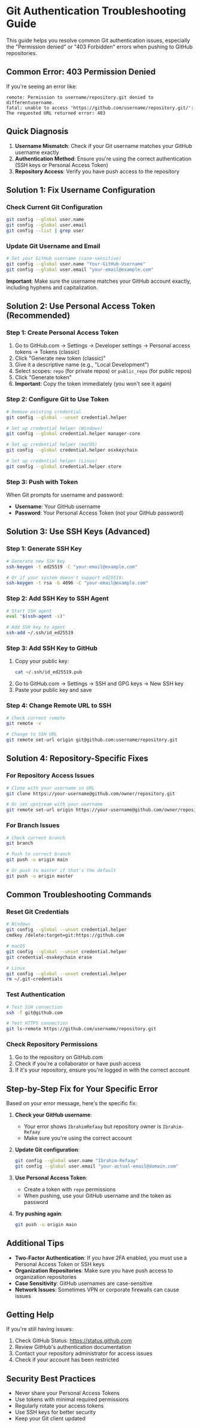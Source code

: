 # Git Authentication Troubleshooting Guide

This guide helps you resolve common Git authentication issues, especially the "Permission denied" or "403 Forbidden" errors when pushing to GitHub repositories.

## Common Error: 403 Permission Denied

If you're seeing an error like:
```
remote: Permission to username/repository.git denied to differentusername.
fatal: unable to access 'https://github.com/username/repository.git/': The requested URL returned error: 403
```

## Quick Diagnosis

1. **Username Mismatch**: Check if your Git username matches your GitHub username exactly
2. **Authentication Method**: Ensure you're using the correct authentication (SSH keys or Personal Access Token)
3. **Repository Access**: Verify you have push access to the repository

## Solution 1: Fix Username Configuration

### Check Current Git Configuration
```bash
git config --global user.name
git config --global user.email
git config --list | grep user
```

### Update Git Username and Email
```bash
# Set your GitHub username (case-sensitive)
git config --global user.name "Your-GitHub-Username"
git config --global user.email "your-email@example.com"
```

**Important**: Make sure the username matches your GitHub account exactly, including hyphens and capitalization.

## Solution 2: Use Personal Access Token (Recommended)

### Step 1: Create Personal Access Token
1. Go to GitHub.com → Settings → Developer settings → Personal access tokens → Tokens (classic)
2. Click "Generate new token (classic)"
3. Give it a descriptive name (e.g., "Local Development")
4. Select scopes: `repo` (for private repos) or `public_repo` (for public repos)
5. Click "Generate token"
6. **Important**: Copy the token immediately (you won't see it again)

### Step 2: Configure Git to Use Token
```bash
# Remove existing credential
git config --global --unset credential.helper

# Set up credential helper (Windows)
git config --global credential.helper manager-core

# Set up credential helper (macOS)
git config --global credential.helper osxkeychain

# Set up credential helper (Linux)
git config --global credential.helper store
```

### Step 3: Push with Token
When Git prompts for username and password:
- **Username**: Your GitHub username
- **Password**: Your Personal Access Token (not your GitHub password)

## Solution 3: Use SSH Keys (Advanced)

### Step 1: Generate SSH Key
```bash
# Generate new SSH key
ssh-keygen -t ed25519 -C "your-email@example.com"

# Or if your system doesn't support ed25519:
ssh-keygen -t rsa -b 4096 -C "your-email@example.com"
```

### Step 2: Add SSH Key to SSH Agent
```bash
# Start SSH agent
eval "$(ssh-agent -s)"

# Add SSH key to agent
ssh-add ~/.ssh/id_ed25519
```

### Step 3: Add SSH Key to GitHub
1. Copy your public key:
   ```bash
   cat ~/.ssh/id_ed25519.pub
   ```
2. Go to GitHub.com → Settings → SSH and GPG keys → New SSH key
3. Paste your public key and save

### Step 4: Change Remote URL to SSH
```bash
# Check current remote
git remote -v

# Change to SSH URL
git remote set-url origin git@github.com:username/repository.git
```

## Solution 4: Repository-Specific Fixes

### For Repository Access Issues
```bash
# Clone with your username in URL
git clone https://your-username@github.com/owner/repository.git

# Or set upstream with your username
git remote set-url origin https://your-username@github.com/owner/repository.git
```

### For Branch Issues
```bash
# Check current branch
git branch

# Push to correct branch
git push -u origin main

# Or push to master if that's the default
git push -u origin master
```

## Common Troubleshooting Commands

### Reset Git Credentials
```bash
# Windows
git config --global --unset credential.helper
cmdkey /delete:target=git:https://github.com

# macOS
git config --global --unset credential.helper
git credential-osxkeychain erase

# Linux
git config --global --unset credential.helper
rm ~/.git-credentials
```

### Test Authentication
```bash
# Test SSH connection
ssh -T git@github.com

# Test HTTPS connection
git ls-remote https://github.com/username/repository.git
```

### Check Repository Permissions
1. Go to the repository on GitHub.com
2. Check if you're a collaborator or have push access
3. If it's your repository, ensure you're logged in with the correct account

## Step-by-Step Fix for Your Specific Error

Based on your error message, here's the specific fix:

1. **Check your GitHub username**:
   - Your error shows `IbrahimRefaay` but repository owner is `Ibrahim-Refaay`
   - Make sure you're using the correct account

2. **Update Git configuration**:
   ```bash
   git config --global user.name "Ibrahim-Refaay"
   git config --global user.email "your-actual-email@domain.com"
   ```

3. **Use Personal Access Token**:
   - Create a token with `repo` permissions
   - When pushing, use your GitHub username and the token as password

4. **Try pushing again**:
   ```bash
   git push -u origin main
   ```

## Additional Tips

- **Two-Factor Authentication**: If you have 2FA enabled, you must use a Personal Access Token or SSH keys
- **Organization Repositories**: Make sure you have push access to organization repositories
- **Case Sensitivity**: GitHub usernames are case-sensitive
- **Network Issues**: Sometimes VPN or corporate firewalls can cause issues

## Getting Help

If you're still having issues:
1. Check GitHub Status: https://status.github.com
2. Review GitHub's authentication documentation
3. Contact your repository administrator for access issues
4. Check if your account has been restricted

## Security Best Practices

- Never share your Personal Access Tokens
- Use tokens with minimal required permissions
- Regularly rotate your access tokens
- Use SSH keys for better security
- Keep your Git client updated
